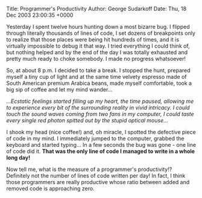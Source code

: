 Title: Programmer's Productivity
Author: George Sudarkoff
Date: Thu, 18 Dec 2003 23:00:35 +0000

Yesterday I spent twelve hours hunting down a most bizarre bug. I
flipped through literally thousands of lines of code, I set dozens of
breakpoints only to realize that those places were being hit hundreds of
times, and it is virtually impossible to debug it that way. I tried
everything I could think of, but nothing helped and by the end of the
day I was totally exhausted and pretty much ready to choke somebody. I
made no progress whatsoever!

So, at about 8 p.m. I decided to take a break. I stopped the hunt,
prepared myself a tiny cup of light and at the same time velvety
espresso made of South American premium Arabica beans, made myself
comfortable, took a big sip of coffee and let my mind wander...

*...Ecstatic feelings started filling up my heart, the time paused,
allowing me to experience every bit of the surrounding reality in vivid
intricacy. I could touch the sound waves coming from two fans in my
computer, I could taste every single red photon spitted out by the
stupid optical mouse...*

I shook my head (nice coffee!) and, oh miracle, I spotted the defective
piece of code in my mind. I immediately jumped to the computer, grabbed
the keyboard and started typing... In a few seconds the bug was gone -
one line of code did it. **That was the only line of code I managed to
write in a whole long day!**

Now tell me, what is the measure of a programmer's productivity!?
Definitely not the number of lines of code written per day! In fact, I
think those programmers are really productive whose ratio between added
and removed code is approaching zero.

